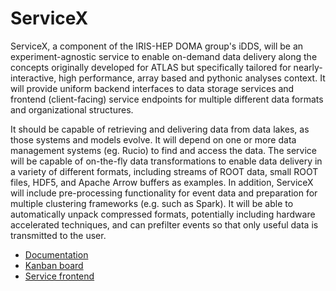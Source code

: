 # ServiceX

ServiceX, a component of the IRIS-HEP DOMA group's iDDS, will be an
experiment-agnostic service to enable on-demand data delivery along the concepts
originally developed for ATLAS but specifically tailored for nearly-interactive,
high performance, array based and pythonic analyses context. It will provide
uniform backend interfaces to data storage services and  frontend
(client-facing) service endpoints for multiple different data formats and
organizational structures.  

It should be capable of retrieving and delivering
data from data lakes, as those systems and models evolve. It will depend on one
or more data management systems (eg. Rucio) to find and access the data. The
service will be capable of on-the-fly data transformations to enable data
delivery in a variety of different formats, including streams of ROOT data,
small ROOT files, HDF5, and Apache Arrow buffers as examples. In addition,
ServiceX will include pre-processing functionality for event data and
preparation for multiple clustering frameworks (e.g. such as Spark).  It will be
able to automatically unpack compressed formats, potentially including hardware
accelerated techniques, and can prefilter events so that only useful data is
transmitted to the user.

* [Documentation](https://ssl-hep.github.io/ServiceX/)
* [Kanban board](https://app.zenhub.com/workspaces/servicex-5caba4288d0ceb76ea94ae1f/board?repos=180217333)
* [Service frontend](https://servicex.slateci.net)